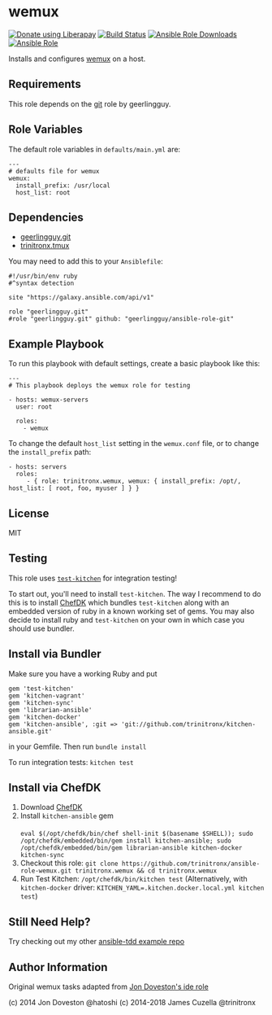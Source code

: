 wemux
=====
<noscript><a href="https://liberapay.com/trinitronx/donate"><img alt="Donate using Liberapay" src="https://liberapay.com/assets/widgets/donate.svg"></a></noscript>
[![Build Status](http://img.shields.io/travis/trinitronx/ansible-role-wemux.svg)](https://travis-ci.org/trinitronx/ansible-role-wemux)
[![Ansible Role Downloads](https://img.shields.io/ansible/role/d/23571.svg)](https://galaxy.ansible.com/trinitronx/wemux/)
[![Ansible Role](https://img.shields.io/ansible/role/23571.svg)](https://galaxy.ansible.com/trinitronx/wemux/)

Installs and configures [wemux][1] on a host.

Requirements
------------

This role depends on the [git][2] role by geerlingguy.

Role Variables
--------------

The default role variables in `defaults/main.yml` are:

    ---
    # defaults file for wemux
    wemux:
      install_prefix: /usr/local
      host_list: root


Dependencies
------------

 - [geerlingguy.git][2]
 - [trinitronx.tmux][8]

You may need to add this to your `Ansiblefile`:

    #!/usr/bin/env ruby
    #^syntax detection
    
    site "https://galaxy.ansible.com/api/v1"
    
    role "geerlingguy.git"
    #role "geerlingguy.git" github: "geerlingguy/ansible-role-git"


Example Playbook
----------------

To run this playbook with default settings, create a basic playbook like this:

    ---
    # This playbook deploys the wemux role for testing
    
    - hosts: wemux-servers
      user: root
    
      roles:
        - wemux


To change the default `host_list` setting in the `wemux.conf` file, or to change the `install_prefix` path:

    - hosts: servers
      roles:
         - { role: trinitronx.wemux, wemux: { install_prefix: /opt/, host_list: [ root, foo, myuser ] } }

License
-------

MIT

Testing
-------

This role uses [`test-kitchen`][3] for integration testing!

To start out, you'll need to install `test-kitchen`.  The way I recommend to do this is to install [ChefDK][4]
which bundles `test-kitchen` along with an embedded version of ruby in a known working set of gems.  You may
also decide to install ruby and `test-kitchen` on your own in which case you should use bundler.

Install via Bundler
-------------------

Make sure you have a working Ruby and put

    gem 'test-kitchen'
    gem 'kitchen-vagrant'
    gem 'kitchen-sync'
    gem 'librarian-ansible'
    gem 'kitchen-docker'
    gem 'kitchen-ansible', :git => 'git://github.com/trinitronx/kitchen-ansible.git'

in your Gemfile.  Then run `bundle install`

To run integration tests: `kitchen test`

Install via ChefDK
------------------

 1. Download [ChefDK][4]
 2. Install `kitchen-ansible` gem<br/><br/>`eval $(/opt/chefdk/bin/chef shell-init $(basename $SHELL)); sudo /opt/chefdk/embedded/bin/gem install kitchen-ansible; sudo /opt/chefdk/embedded/bin/gem librarian-ansible kitchen-docker kitchen-sync`
 3. Checkout this role: `git clone https://github.com/trinitronx/ansible-role-wemux.git trinitronx.wemux && cd trinitronx.wemux`<br/>
 4. Run Test Kitchen: `/opt/chefdk/bin/kitchen test`  (Alternatively, with `kitchen-docker` driver: `KITCHEN_YAML=.kitchen.docker.local.yml kitchen test`)

Still Need Help?
----------------

Try checking out my other [ansible-tdd example repo][6]

Author Information
------------------

Original wemux tasks adapted from [Jon Doveston's ide role][7]

(c) 2014 Jon Doveston @hatoshi
(c) 2014-2018 James Cuzella @trinitronx

[1]: https://github.com/zolrath/wemux
[2]: https://github.com/geerlingguy/ansible-role-git
[3]: https://github.com/test-kitchen/test-kitchen
[4]: https://downloads.getchef.com/chef-dk
[5]: https://github.com/trinitronx/kitchen-ansible
[6]: https://github.com/trinitronx/ansible-tdd
[7]: https://github.com/hatoishi/ansible-dev/blob/master/ide/tasks/wemux.yml
[8]: https://github.com/trinitronx/ansible-role-tmux
